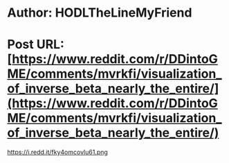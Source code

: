 # Author: HODLTheLineMyFriend
# Post URL: [https://www.reddit.com/r/DDintoGME/comments/mvrkfi/visualization_of_inverse_beta_nearly_the_entire/](https://www.reddit.com/r/DDintoGME/comments/mvrkfi/visualization_of_inverse_beta_nearly_the_entire/)


https://i.redd.it/fky4omcovlu61.png